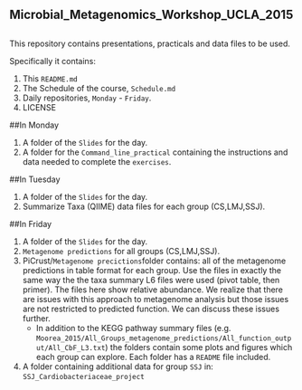 ## Microbial\_Metagenomics\_Workshop\_UCLA\_2015

##


This repository contains presentations, practicals and data files to be used. 

Specifically it contains:

1. This `README.md`
2. The Schedule of the course, `Schedule.md`
3. Daily repositories, `Monday` - `Friday`. 
4. LICENSE

##In Monday
1. A folder of the `Slides` for the day.
2. A folder for the `Command_line_practical` containing the instructions and data needed to complete the `exercises`.

##In Tuesday
1. A folder of the `Slides` for the day.
2. Summarize Taxa (QIIME) data files for each group (CS,LMJ,SSJ).

##In Friday
1. A folder of the `Slides` for the day.
2. `Metagenome predictions` for all groups (CS,LMJ,SSJ).
3. PiCrust/`Metagenome precictions`folder contains: all of the metagenome predictions in table format for each group. Use the files in exactly the same way the the taxa summary L6 files were used (pivot table, then primer). The files here show relative abundance. We realize that there are issues with this approach to metagenome analysis but those issues are not restricted to predicted function. We can discuss these issues further.
	- In addition to the KEGG pathway summary files (e.g. `Moorea_2015/All_Groups_metagenome_predictions/All_function_output/All_CbF_L3.txt`) the folders contain some plots and figures which each group can explore. Each folder has a `README` file included. 		
4. A folder containing additional data for group `SSJ` in: `SSJ_Cardiobacteriaceae_project`